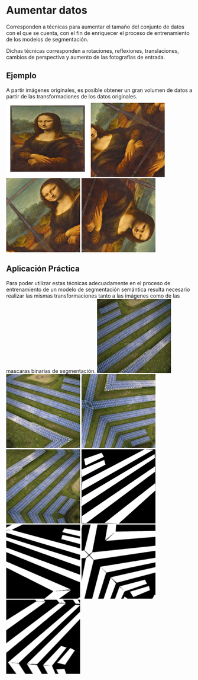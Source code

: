 # Aumentar datos

Corresponden a técnicas para aumentar el tamaño del conjunto de datos con el que se cuenta, con el fin de enriquecer el proceso de entrenamiento de los modelos de segmentación.

Dichas técnicas corresponden a rotaciones, reflexiones, translaciones, cambios de perspectiva y aumento de las fotografías de entrada.
## Ejemplo

A partir imágenes originales, es posible obtener un gran volumen de datos a partir de las transformaciones de los datos originales.
![Monalisa](https://github.com/AndresFlorez-Git/Proyecto_Electronica/blob/master/Segmentacion%20Semantica%20Git/Augmented%20Train%20Data/Examples/mona.png)
![Monalisa2](https://github.com/AndresFlorez-Git/Proyecto_Electronica/blob/master/Segmentacion%20Semantica%20Git/Augmented%20Train%20Data/Examples/aug_0_3324.png)
![Monalisa3](https://github.com/AndresFlorez-Git/Proyecto_Electronica/blob/master/Segmentacion%20Semantica%20Git/Augmented%20Train%20Data/Examples/aug_0_5133.png)
![Monalisa4](https://github.com/AndresFlorez-Git/Proyecto_Electronica/blob/master/Segmentacion%20Semantica%20Git/Augmented%20Train%20Data/Examples/aug_0_7308.png)
## Aplicación Práctica

Para poder utilizar estas técnicas adecuadamente en el proceso de entrenamiento de un modelo de segmentación semántica resulta necesario realizar las mismas transformaciones tanto a las imágenes como de las mascaras binarias de segmentación.
![ejemplo1](https://github.com/AndresFlorez-Git/Proyecto_Electronica/blob/master/Segmentacion%20Semantica%20Git/Data%20Set/Images/28.jpg)
![ejemplo1_t1](https://github.com/AndresFlorez-Git/Proyecto_Electronica/blob/master/Segmentacion%20Semantica%20Git/Augmented%20Train%20Data/Images/aug_51_1140.png)
![ejemplo1_t2](https://github.com/AndresFlorez-Git/Proyecto_Electronica/blob/master/Segmentacion%20Semantica%20Git/Augmented%20Train%20Data/Images/aug_51_1149.png)
![ejemplo1_t3](https://github.com/AndresFlorez-Git/Proyecto_Electronica/blob/master/Segmentacion%20Semantica%20Git/Augmented%20Train%20Data/Images/aug_51_1654.png)
![ejemplo2](https://github.com/AndresFlorez-Git/Proyecto_Electronica/blob/master/Segmentacion%20Semantica%20Git/Data%20Set/Masks/Label_28.png)
![ejemplo2_t1](https://github.com/AndresFlorez-Git/Proyecto_Electronica/blob/master/Segmentacion%20Semantica%20Git/Augmented%20Train%20Data/Masks/aug_51_1140.png)
![ejemplo2_t2](https://github.com/AndresFlorez-Git/Proyecto_Electronica/blob/master/Segmentacion%20Semantica%20Git/Augmented%20Train%20Data/Masks/aug_51_1149.png)
![ejemplo2_t3](https://github.com/AndresFlorez-Git/Proyecto_Electronica/blob/master/Segmentacion%20Semantica%20Git/Augmented%20Train%20Data/Masks/aug_51_1654.png)